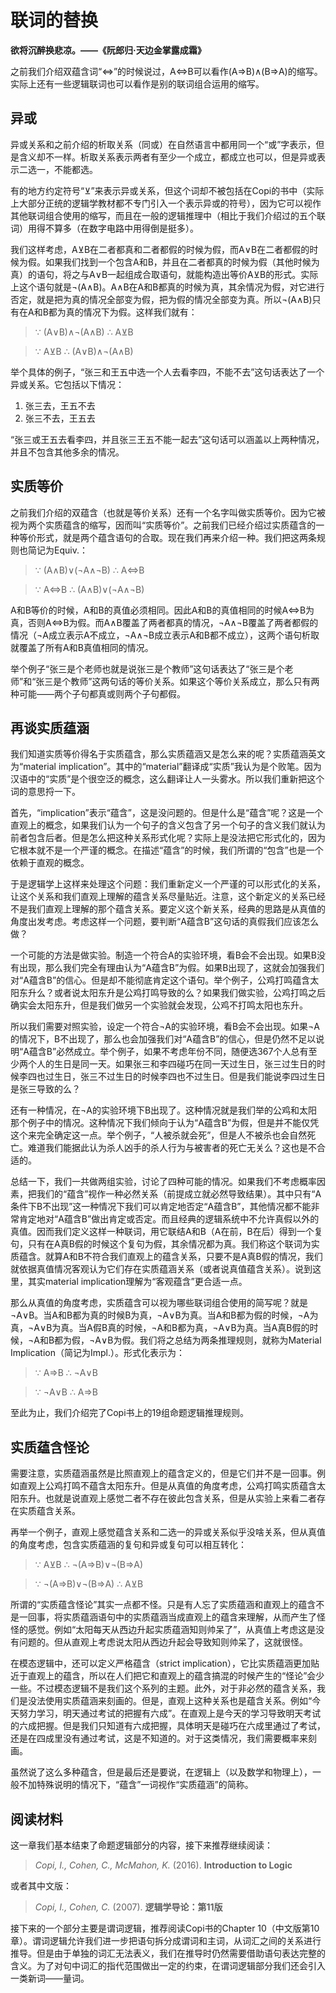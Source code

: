 # 联词的替换

**欲将沉醉换悲凉。——《阮郎归·天边金掌露成霜》**

之前我们介绍双蕴含词“⇔”的时候说过，A⇔B可以看作(A⇒B)∧(B⇒A)的缩写。实际上还有一些逻辑联词也可以看作是别的联词组合运用的缩写。

## 异或

异或关系和之前介绍的析取关系（同或）在自然语言中都用同一个“或”字表示，但是含义却不一样。析取关系表示两者有至少一个成立，都成立也可以，但是异或表示二选一，不能都选。

有的地方约定符号“⊻”来表示异或关系，但这个词却不被包括在Copi的书中（实际上大部分正统的逻辑学教材都不专门引入一个表示异或的符号），因为它可以视作其他联词组合使用的缩写，而且在一般的逻辑推理中（相比于我们介绍过的五个联词）用得不算多（在数字电路中用得倒是挺多）。

我们这样考虑，A⊻B在二者都真和二者都假的时候为假，而A∨B在二者都假的时候为假。如果我们找到一个包含A和B，并且在二者都真的时候为假（其他时候为真）的语句，将之与A∨B一起组成合取语句，就能构造出等价A⊻B的形式。实际上这个语句就是¬(A∧B)。A∧B在A和B都真的时候为真，其余情况为假，对它进行否定，就是把为真的情况全部变为假，把为假的情况全部变为真。所以¬(A∧B)只有在A和B都为真的情况下为假。这样我们就有：

> ∵ (A∨B)∧¬(A∧B) ∴ A⊻B

> ∵ A⊻B ∴ (A∨B)∧¬(A∧B)

举个具体的例子，“张三和王五中选一个人去看李四，不能不去”这句话表达了一个异或关系。它包括以下情况：

1. 张三去，王五不去
1. 张三不去，王五去

“张三或王五去看李四，并且张三王五不能一起去”这句话可以涵盖以上两种情况，并且不包含其他多余的情况。

## 实质等价

之前我们介绍的双蕴含（也就是等价关系）还有一个名字叫做实质等价。因为它被视为两个实质蕴含的缩写，因而叫“实质等价”。之前我们已经介绍过实质蕴含的一种等价形式，就是两个蕴含语句的合取。现在我们再来介绍一种。我们把这两条规则也简记为Equiv.：

> ∵ (A∧B)∨(¬A∧¬B) ∴ A⇔B

> ∵ A⇔B ∴ (A∧B)∨(¬A∧¬B)

A和B等价的时候，A和B的真值必须相同。因此A和B的真值相同的时候A⇔B为真，否则A⇔B为假。而A∧B覆盖了两者都真的情况，¬A∧¬B覆盖了两者都假的情况（¬A成立表示A不成立，¬A∧¬B成立表示A和B都不成立），这两个语句析取就覆盖了所有A和B真值相同的情况。

举个例子“张三是个老师也就是说张三是个教师”这句话表达了“张三是个老师”和“张三是个教师”这两句话的等价关系。如果这个等价关系成立，那么只有两种可能——两个子句都真或则两个子句都假。

## 再谈实质蕴涵

我们知道实质等价得名于实质蕴含，那么实质蕴涵又是怎么来的呢？实质蕴涵英文为“material implication”。其中的“material”翻译成“实质”我认为是个败笔。因为汉语中的“实质”是个很空泛的概念，这么翻译让人一头雾水。所以我们重新把这个词的意思捋一下。

首先，“implication”表示“蕴含”，这是没问题的。但是什么是“蕴含”呢？这是一个直观上的概念，如果我们认为一个句子的含义包含了另一个句子的含义我们就认为前者包含后者。但是怎么把这种关系形式化呢？实际上是没法把它形式化的，因为它根本就不是一个严谨的概念。在描述“蕴含”的时候，我们所谓的“包含”也是一个依赖于直观的概念。

于是逻辑学上这样来处理这个问题：我们重新定义一个严谨的可以形式化的关系，让这个关系和我们直观上理解的蕴含关系尽量贴近。注意，这个新定义的关系已经不是我们直观上理解的那个蕴含关系。要定义这个新关系，经典的思路是从真值的角度出发考虑。考虑这样一个问题，要判断“A蕴含B”这句话的真假我们应该怎么做？

一个可能的方法是做实验。制造一个符合A的实验环境，看B会不会出现。如果B没有出现，那么我们完全有理由认为“A蕴含B”为假。如果B出现了，这就会加强我们对“A蕴含B”的信心。但是却不能彻底肯定这个语句。举个例子，公鸡打鸣蕴含太阳东升么？或者说太阳东升是公鸡打鸣导致的么？如果我们做实验，公鸡打鸣之后确实会太阳东升，但是我们做另一个实验就会发现，公鸡不打鸣太阳也东升。

所以我们需要对照实验，设定一个符合¬A的实验环境，看B会不会出现。如果¬A的情况下，B不出现了，那么也会加强我们对“A蕴含B”的信心，但是仍然不足以说明“A蕴含B”必然成立。举个例子，如果不考虑年份不同，随便选367个人总有至少两个人的生日是同一天。如果张三和李四碰巧在同一天过生日，张三过生日的时候李四也过生日，张三不过生日的时候李四也不过生日。但是我们能说李四过生日是张三导致的么？

还有一种情况，在¬A的实验环境下B出现了。这种情况就是我们举的公鸡和太阳那个例子中的情况。这种情况下我们倾向于认为“A蕴含B”为假，但是并不能仅凭这个来完全确定这一点。举个例子，“人被杀就会死”，但是人不被杀也会自然死亡。难道我们能据此认为杀人凶手的杀人行为与被害者的死亡无关么？这也是不合适的。

总结一下，我们一共做两组实验，讨论了四种可能的情况。如果我们不考虑概率因素，把我们的“蕴含”视作一种必然关系（前提成立就必然导致结果）。其中只有“A条件下B不出现”这一种情况下我们可以肯定地否定“A蕴含B”，其他情况都不能非常肯定地对“A蕴含B”做出肯定或否定。而且经典的逻辑系统中不允许真假以外的真值。因而我们定义这样一种联词，用它联结A和B（A在前，B在后）得到一个复句，只有在A真B假的时候这个复句为假，其余情况都为真。我们称这个联词为实质蕴含。就算A和B不符合我们直观上的蕴含关系，只要不是A真B假的情况，我们就依据真值情况客观认为它们存在实质蕴涵关系（或者说真值蕴含关系）。说到这里，其实material implication理解为“客观蕴含”更合适一点。

那么从真值的角度考虑，实质蕴含可以视为哪些联词组合使用的简写呢？就是¬A∨B。当A和B都为真的时候B为真，¬A∨B为真。当A和B都为假的时候，¬A为真，¬A∨B为真。当A假B真的时候，¬A和B都为真，¬A∨B为真。当A真B假的时候，¬A和B都为假，¬A∨B为假。我们将之总结为两条推理规则，就称为Material Implication（简记为Impl.）。形式化表示为：

> ∵ A⇒B ∴ ¬A∨B

> ∵ ¬A∨B ∴ A⇒B

至此为止，我们介绍完了Copi书上的19组命题逻辑推理规则。

## 实质蕴含怪论

需要注意，实质蕴涵虽然是比照直观上的蕴含定义的，但是它们并不是一回事。例如直观上公鸡打鸣不蕴含太阳东升。但是从真值的角度考虑，公鸡打鸣实质蕴含太阳东升。也就是说直观上感觉二者不存在彼此包含关系，但是从实验上来看二者存在实质蕴含关系。

再举一个例子，直观上感觉蕴含关系和二选一的异或关系似乎没啥关系，但从真值的角度考虑，包含实质蕴涵的复句和异或复句可以相互转化：

> ∵ A⊻B ∴ ¬(A⇒B)∨¬(B⇒A)

> ∵ ¬(A⇒B)∨¬(B⇒A) ∴ A⊻B

所谓的“实质蕴含怪论”其实一点都不怪。只是有人忘了实质蕴涵和直观上的蕴含不是一回事，将实质蕴涵语句中的实质蕴涵当成直观上的蕴含来理解，从而产生了怪怪的感觉。例如“太阳每天从西边升起实质蕴涵知则帅呆了”，从真值上考虑这是没有问题的。但从直观上考虑说太阳从西边升起会导致知则帅呆了，这就很怪。

在模态逻辑中，还可以定义严格蕴含（strict implication），它比实质蕴涵更加贴近于直观上的蕴含，所以在人们把它和直观上的蕴含搞混的时候产生的“怪论”会少一些。不过模态逻辑不是我们这个系列的主题。此外，对于非必然的蕴含关系，我们是没法使用实质蕴涵来刻画的。但是，直观上这种关系也是蕴含关系。例如“今天努力学习，明天通过考试的把握有六成”。在直观上是今天的学习导致明天考试的六成把握。但是我们只知道有六成把握，具体明天是碰巧在六成里通过了考试，还是在四成里没有通过考试，这是不知道的。对于这类情况，我们需要概率来刻画。

虽然说了这么多种蕴含，但是最后还是要说，在逻辑上（以及数学和物理上），一般不加特殊说明的情况下，“蕴含”一词视作“实质蕴涵”的简称。

## 阅读材料

这一章我们基本结束了命题逻辑部分的内容，接下来推荐继续阅读：

> *Copi, I., Cohen, C., McMahon, K.* (2016). **Introduction to Logic**

或者其中文版：

> *Copi, I., Cohen, C.* (2007). **逻辑学导论：第11版**

接下来的一个部分主要是谓词逻辑，推荐阅读Copi书的Chapter 10（中文版第10章）。谓词逻辑允许我们进一步把语句拆分成谓词和主词，从词汇之间的关系进行推导。但是由于单独的词汇无法表义，我们在推导时仍然需要借助语句表达完整的含义。为了对句中词汇的指代范围做出一定的约束，在谓词逻辑部分我们还会引入一类新词——量词。

